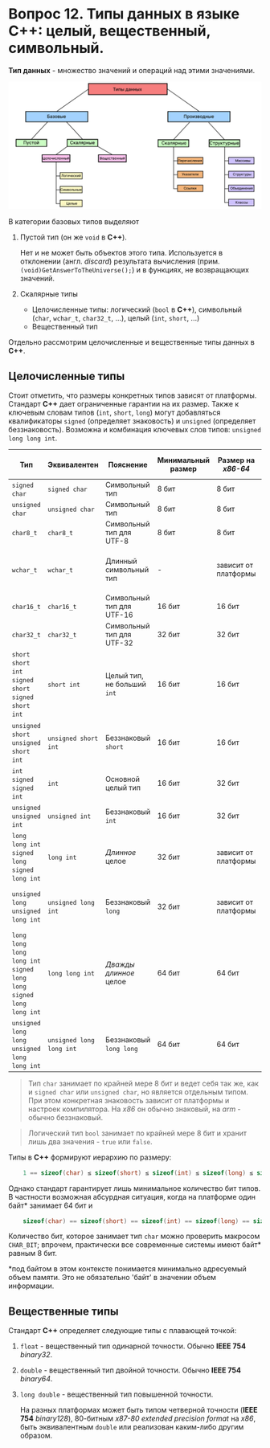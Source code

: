 # Вопрос 12. Типы данных в языке С++: целый, вещественный, символьный.

**Тип данных** - множество значений и операций над этими значениями.

![Типы данных в C++](./res/сpp-types.png)

В категории базовых типов выделяют

1) Пустой тип (он же `void` в **С++**).

    Нет и не может быть объектов этого типа. Используется в отклонении (англ. *discard*) результата вычисления (прим. `(void)GetAnswerToTheUniverse();`) и в функциях, не возвращающих значений.

2) Скалярные типы
    - Целочисленные типы: логический (`bool` в **С++**), символьный (`char`, `wchar_t`, `char32_t`, ...), целый (`int`, `short`, ...)
    - Вещественный тип

Отдельно рассмотрим целочисленные и вещественные типы данных в **С++**.

## Целочисленные типы

Стоит отметить, что размеры конкретных типов зависят от платформы. Стандарт **С++** дает ограниченные гарантии на их размер.
Также к ключевым словам типов (`int`, `short`, `long`) могут добавляться квалификаторы `signed` (определяет знаковость) и `unsigned` (определяет беззнаковость). Возможна и комбинация ключевых слов типов: `unsigned long long int`.

| Тип                                                                               | Эквивалентен             | Пояснение                   | Минимальный размер | Размер на *x86-64*   | Диапазон значений (*x86-64*) | Примечание                              |
| --------------------------------------------------------------------------------- | ------------------------ | --------------------------- | ------------------ | -------------------- | ---------------------------- | --------------------------------------- |
| `signed char`                                                                     | `signed char`            | Символьный тип              | 8 бит              | 8 бит                | -128 до 127                  |                                         |
| `unsigned char`                                                                   | `unsigned char`          | Символьный тип              | 8 бит              | 8 бит                | 0 до 255                     |                                         |
| `char8_t`                                                                         | `char8_t`                | Символьный тип для UTF-8    | 8 бит              | 8 бит                | 0 до 255                     | С **С++20**                             |
| `wchar_t`                                                                         | `wchar_t`                | Длинный символьный тип      | -                  | зависит от платформы | зависит от платформы         | На Unix/Linux - 32<br/>На Windows - 16  |
| `char16_t`                                                                        | `char16_t`               | Символьный тип для UTF-16   | 16 бит             | 16 бит               | 0 до 65535                   |                                         |
| `char32_t`                                                                        | `char32_t`               | Символьный тип для UTF-32   | 32 бит             | 32 бит               | 0 до 1114111 (*0x10ffff*)    | Ограничение Unicode                     |
| `short`<br/>`short int`<br/>`signed short`<br/>`signed short int`                 | `short int`              | Целый тип, не больший `int` | 16 бит             | 16 бит               | −32768 до 32767              |                                         |
| `unsigned short`<br/>`unsigned short int`                                         | `unsigned short int`     | Беззнаковый `short`         | 16 бит             | 16 бит               | 0 до 65535                   |                                         |
| `int`<br/>`signed`<br/>`signed int`                                               | `int`                    | Основной целый тип          | 16 бит             | 32 бит               | $-2^{31}$ до $2^{31}-1$      |                                         |
| `unsigned`<br/>`unsigned int`                                                     | `unsigned int`           | Беззнаковый `int`           | 16 бит             | 32 бит               | 0 до $2^{32}-1$              |                                         |
| `long`<br/>`long int`<br/>`signed long`<br/>`signed long int`                     | `long int`               | *Длинное* целое             | 32 бит             | зависит от платформы | зависит от платформы         | На Unix/Linux - 64<br/>Windows API - 32 |
| `unsigned long`<br/>`unsigned long int`                                           | `unsigned long int`      | Беззнаковый `long`          | 32 бит             | зависит от платформы | зависит от платформы         | На Unix/Linux - 64<br/>Windows API - 32 |
| `long long`<br/>`long long int`<br/>`signed long long`<br/>`signed long long int` | `long long int`          | *Дважды длинное* целое      | 64 бит             | 64 бит               | $-2^{63}$ до $2^{63}-1$      |                                         |
| `unsigned long long`<br/>`unsigned long long int`                                 | `unsigned long long int` | Беззнаковый `long long`     | 64 бит             | 64 бит               | 0 до $2^{64}-1$              |                                         |

> Тип `char` занимает по крайней мере 8 бит и ведет себя так же, как и `signed char` или `unsigned char`, но является отдельным типом. При этом конкретная знаковость зависит от платформы и настроек компилятора. На *x86* он обычно знаковый, на *arm* - обычно беззнаковый.

> Логический тип `bool` занимает по крайней мере 8 бит и хранит лишь два значения - `true` или `false`.

Типы в **С++** формируют иерархию по размеру:
```cpp
    1 == sizeof(char) ≤ sizeof(short) ≤ sizeof(int) ≤ sizeof(long) ≤ sizeof(long long)
```
Однако стандарт гарантирует лишь минимальное количество бит типов. В частности возможная абсурдная ситуация, когда на платформе один байт* занимает 64 бит и
```cpp
    sizeof(char) == sizeof(short) == sizeof(int) == sizeof(long) == sizeof(long long) == 1
```
Количество бит, которое занимает тип `char` можно проверить макросом `CHAR_BIT`; впрочем, практически все современные системы имеют байт* равным 8 бит.

*под байтом в этом контексте понимается минимально адресуемый объем памяти. Это не обязательно 'байт' в значении объем информации.

## Вещественные типы

Стандарт **С++** определяет следующие типы с плавающей точкой:
1) `float` - вещественный тип одинарной точности. Обычно **IEEE 754** *binary32*.
2) `double` - вещественный тип двойной точности. Обычно **IEEE 754** *binary64*.
3) `long double` - вещественный тип повышенной точности.

    На разных платформах может быть типом четверной точности (**IEEE 754** *binary128*), 80-битным *x87-80 extended precision format* на *x86*, быть эквивалентным `double` или реализован каким-либо другим образом.

